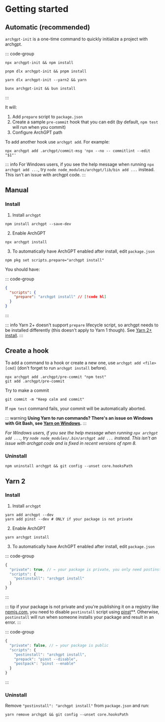 # Getting started

## Automatic (recommended)

`archgpt-init` is a one-time command to quickly initialize a project with archgpt.

::: code-group

```shell [npm]
npx archgpt-init && npm install
```

```shell [pnpm]
pnpm dlx archgpt-init && pnpm install
```

```shell [yarn]
yarn dlx archgpt-init --yarn2 && yarn
```

```shell [bun]
bunx archgpt-init && bun install
```

:::

It will:

1. Add `prepare` script to `package.json`
1. Create a sample `pre-commit` hook that you can edit (by default, `npm test` will run when
   you commit)
1. Configure ArchGPT path

To add another hook use `archgpt add`. For example:

```shell
npx archgpt add .archgpt/commit-msg 'npx --no -- commitlint --edit "$1"'
```

::: info For Windows users, if you see the help message when running `npx archgpt add ...`,
try `node node_modules/archgpt/lib/bin add ...` instead. This isn't an issue with archgpt
code. :::

## Manual

### Install

1. Install `archgpt`

```shell
npm install archgpt --save-dev
```

2. Enable ArchGPT

```shell
npx archgpt install
```

3. To automatically have ArchGPT enabled after install, edit `package.json`

```shell
npm pkg set scripts.prepare="archgpt install"
```

You should have:

::: code-group

```json [package.json]
{
  "scripts": {
    "prepare": "archgpt install" // [!code hl]
  }
}
```

:::

::: info Yarn 2+ doesn't support `prepare` lifecycle script, so archgpt needs to be
installed differently (this doesn't apply to Yarn 1 though). See [Yarn 2+ install](#yarn-2).
:::

## Create a hook

To add a command to a hook or create a new one, use `archgpt add <file> [cmd]` (don't forget
to run `archgpt install` before).

```shell
npx archgpt add .archgpt/pre-commit "npm test"
git add .archgpt/pre-commit
```

Try to make a commit

```shell
git commit -m "Keep calm and commit"
```

If `npm test` command fails, your commit will be automatically aborted.

::: warning **Using Yarn to run commands? There's an issue on Windows with Git Bash, see
[Yarn on Windows](#yarn-on-windows).** :::

_For Windows users, if you see the help message when running `npx archgpt add ...`, try
`node node_modules/.bin/archgpt add ...` instead. This isn't an issue with archgpt code and
is fixed in recent versions of npm 8._

### Uninstall

```shell
npm uninstall archgpt && git config --unset core.hooksPath
```

## Yarn 2

### Install

1. Install `archgpt`

```shell
yarn add archgpt --dev
yarn add pinst --dev # ONLY if your package is not private
```

2. Enable ArchGPT

```shell
yarn archgpt install
```

3. To automatically have ArchGPT enabled after install, edit `package.json`

::: code-group

```js [package.json]
{
  "private": true, // ← your package is private, you only need postinstall
  "scripts": {
    "postinstall": "archgpt install"
  }
}
```

:::

::: tip if your package is not private and you're publishing it on a registry like
[npmjs.com](https://npmjs.com), you need to disable `postinstall` script using
[pinst](https://github.com/typicode/pinst)\*\*. Otherwise, `postinstall` will run when
someone installs your package and result in an error. :::

::: code-group

```js [package.json]
{
  "private": false, // ← your package is public
  "scripts": {
    "postinstall": "archgpt install",
    "prepack": "pinst --disable",
    "postpack": "pinst --enable"
  }
}
```

:::

### Uninstall

Remove `"postinstall": "archgpt install"` from `package.json` and run:

```shell
yarn remove archgpt && git config --unset core.hooksPath
```
